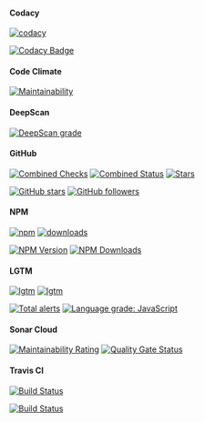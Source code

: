 #### Codacy

[![codacy](https://badgen.net/codacy/grade/6e62126488ac460bb406f3bbf3a1248f)](https://github.com/corefunc/corefunc)

[![Codacy Badge](https://api.codacy.com/project/badge/Grade/6e62126488ac460bb406f3bbf3a1248f)](https://www.codacy.com/gh/corefunc/corefunc?utm_source=github.com&amp;utm_medium=referral&amp;utm_content=corefunc/corefunc&amp;utm_campaign=Badge_Grade)

#### Code Climate

[![Maintainability](https://api.codeclimate.com/v1/badges/a48ac5ac658b1fba7238/maintainability)](https://codeclimate.com/github/corefunc/corefunc/maintainability)

#### DeepScan

[![DeepScan grade](https://deepscan.io/api/teams/8453/projects/10645/branches/149669/badge/grade.svg)](https://deepscan.io/dashboard#view=project&tid=8453&pid=10645&bid=149669)

#### GitHub

[![Combined Checks](https://badgen.net/github/checks/corefunc/corefunc?&icon=github)](https://github.com/corefunc/corefunc)
[![Combined Status](https://badgen.net/github/status/corefunc/corefunc?&icon=github)](https://github.com/corefunc/corefunc)
[![Stars](https://badgen.net/github/stars/corefunc/corefunc?&icon=github&label=stars&color=ffcc33)](https://github.com/corefunc/corefunc)

[![GitHub stars](https://img.shields.io/github/stars/corefunc/corefunc.svg?style=social&label=Star)](https://github.com/corefunc/corefunc)
[![GitHub followers](https://img.shields.io/github/followers/r37r0m0d3l.svg?style=social&label=Follow)](https://github.com/r37r0m0d3l)

#### NPM

[![npm](https://badgen.net/npm/v/@corefunc/corefunc?&icon=npm)](https://www.npmjs.com/package/@corefunc/corefunc)
[![downloads](https://badgen.net/npm/dt/@corefunc/corefunc?&icon=terminal)](https://www.npmjs.com/package/@corefunc/corefunc)

[![NPM Version](https://img.shields.io/npm/v/@corefunc/corefunc.svg?style=flat)](https://www.npmjs.com/package/@corefunc/corefunc)
[![NPM Downloads](https://img.shields.io/npm/dt/@corefunc/corefunc.svg?style=flat)](https://www.npmjs.com/package/@corefunc/corefunc)

#### LGTM

[![lgtm](https://badgen.net/lgtm/langs/g/corefunc/corefunc?&icon=lgtm)](https://github.com/corefunc/corefunc)
[![lgtm](https://badgen.net/lgtm/grade/g/corefunc/corefunc?&icon=lgtm)](https://github.com/corefunc/corefunc)

[![Total alerts](https://img.shields.io/lgtm/alerts/g/corefunc/corefunc.svg?logo=lgtm&logoWidth=18)](https://lgtm.com/projects/g/corefunc/corefunc/alerts/)
[![Language grade: JavaScript](https://img.shields.io/lgtm/grade/javascript/g/corefunc/corefunc.svg?logo=lgtm&logoWidth=18)](https://lgtm.com/projects/g/corefunc/corefunc/context:javascript)

#### Sonar Cloud

[![Maintainability Rating](https://sonarcloud.io/api/project_badges/measure?project=corefunc_corefunc&metric=sqale_rating)](https://sonarcloud.io/dashboard?id=corefunc_corefunc)
[![Quality Gate Status](https://sonarcloud.io/api/project_badges/measure?project=corefunc_corefunc&metric=alert_status)](https://sonarcloud.io/dashboard?id=corefunc_corefunc)

#### Travis CI

[![Build Status](https://badgen.net/travis/corefunc/corefunc?&icon=travis)](https://travis-ci.org/corefunc/corefunc)

[![Build Status](https://travis-ci.org/corefunc/corefunc.svg?branch=master)](https://travis-ci.org/corefunc/corefunc)
